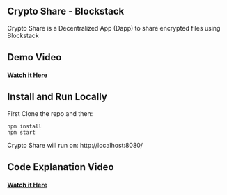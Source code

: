 ## Crypto Share - Blockstack

Crypto Share is a Decentralized App (Dapp) to share encrypted files using Blockstack



## Demo Video

#### [Watch it Here](https://drive.google.com/file/d/1MeRh_H55I-WC8LkaiVhgcv2T2UbYV9Hi)

#### 

## Install and Run Locally

First Clone the repo and then:

```
npm install
npm start
```

Crypto Share will run on: http://localhost:8080/



## Code Explanation Video

#### [Watch it Here](https://drive.google.com/open?id=1yKY8fjzZk8quUSQKpR3Z2mQuHqmj7XnB)

#### 